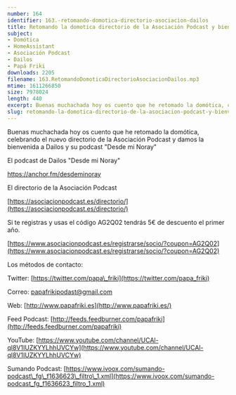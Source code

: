 ```yaml
---
number: 164
identifier: 163.-retomando-domotica-directorio-asociacion-dailos
title: Retomando la domotica directorio de la Asociación Podcast y bienvenida a Dailos
subject:
- Domótica
- HomeAssistant
- Asociación Podcast
- Dailos
- Papá Friki
downloads: 2205
filename: 163.RetomandoDomoticaDirectorioAsociacionDailos.mp3
mtime: 1611266850
size: 7978024
length: 440
excerpt: Buenas muchachada hoy os cuento que he retomado la domótica, celebramo el nuevo directorio de la Asociación Podcast y damos la bienvenida a Dailos y su podcast &quot;Desde mi Noray&quot;
slug: retomando-la-domotica-directorio-de-la-asociacion-podcast-y-bienvenida-a-dailos
---
```

Buenas muchachada hoy os cuento que he retomado la domótica, celebrando el nuevo directorio de la Asociación Podcast y damos la bienvenida a Dailos y su podcast "Desde mi Noray"

El podcast de Dailos "Desde mi Noray"

https://anchor.fm/desdeminoray

El directorio de la Asociación Podcast

[https://asociacionpodcast.es/directorio/](https://asociacionpodcast.es/directorio/)

Si te registras y usas el código AG2Q02 tendrás 5€ de descuento el primer año.

[https://www.asociacionpodcast.es/registrarse/socio/?coupon=AG2Q02](https://www.asociacionpodcast.es/registrarse/socio/?coupon=AG2Q02)

Los métodos de contacto:

Twitter: [https://twitter.com/papa\_friki](https://twitter.com/papa_friki)

Correo: [papafrikipodast@gmail.com](https://archive.org/details/papafrikipodast@gmail.com)

Web: [http://www.papafriki.es](http://www.papafriki.es/)

Feed Podcast: [http://feeds.feedburner.com/papafriki](http://feeds.feedburner.com/papafriki)

YouTube: [https://www.youtube.com/channel/UCAl-ql8V1IUZKYYLhhUVCYw](https://www.youtube.com/channel/UCAl-ql8V1IUZKYYLhhUVCYw)

Sumando Podcast: [https://www.ivoox.com/sumando-podcast\_fg\_f1636623\_filtro\_1.xml](https://www.ivoox.com/sumando-podcast_fg_f1636623_filtro_1.xml)